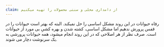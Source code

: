 ```yaml
---
claim: از دامداری محلی و سنتی محصولات را تهیه میکنیم
---
```

رفاه حیوانات در این روند مشکل اساسی را حل نمیکند. البته که بهتر است حیوانات را در قفس پرورش ندهیم اما مشکل اساسی، کشته شدن و بهره کشیِ بی مورد از حیوانات است. صرف نظر از هر اصلاحی که در این روند انجام میشود، همه حیوانات پرورشی به یک سرنوشت دچار می شوند.
